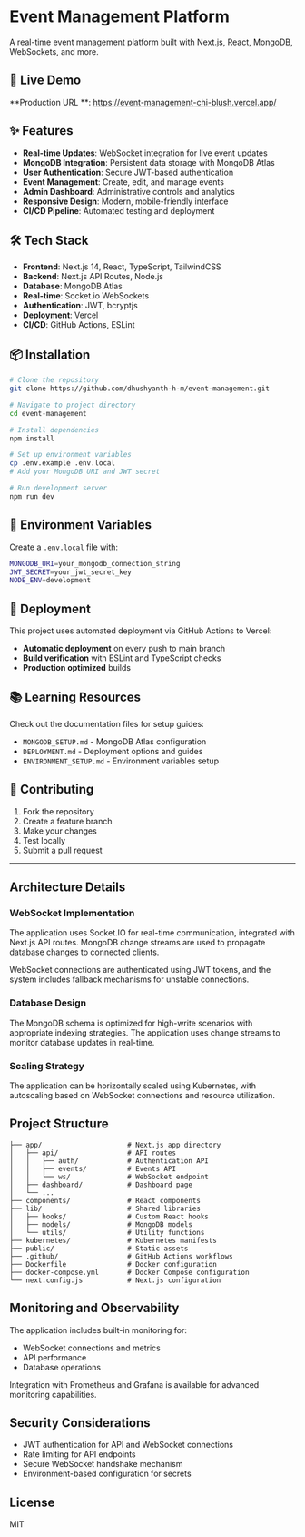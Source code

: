 # Event Management Platform

A real-time event management platform built with Next.js, React, MongoDB, WebSockets, and more.

## 🚀 Live Demo 

**Production URL **: https://event-management-chi-blush.vercel.app/

## ✨ Features

- **Real-time Updates**: WebSocket integration for live event updates
- **MongoDB Integration**: Persistent data storage with MongoDB Atlas
- **User Authentication**: Secure JWT-based authentication
- **Event Management**: Create, edit, and manage events
- **Admin Dashboard**: Administrative controls and analytics
- **Responsive Design**: Modern, mobile-friendly interface
- **CI/CD Pipeline**: Automated testing and deployment

## 🛠 Tech Stack

- **Frontend**: Next.js 14, React, TypeScript, TailwindCSS
- **Backend**: Next.js API Routes, Node.js
- **Database**: MongoDB Atlas
- **Real-time**: Socket.io WebSockets
- **Authentication**: JWT, bcryptjs
- **Deployment**: Vercel
- **CI/CD**: GitHub Actions, ESLint

## 📦 Installation

```bash
# Clone the repository
git clone https://github.com/dhushyanth-h-m/event-management.git

# Navigate to project directory
cd event-management

# Install dependencies
npm install

# Set up environment variables
cp .env.example .env.local
# Add your MongoDB URI and JWT secret

# Run development server
npm run dev
```

## 🔧 Environment Variables

Create a `.env.local` file with:

```bash
MONGODB_URI=your_mongodb_connection_string
JWT_SECRET=your_jwt_secret_key
NODE_ENV=development
```

## 🚀 Deployment

This project uses automated deployment via GitHub Actions to Vercel:

- **Automatic deployment** on every push to main branch
- **Build verification** with ESLint and TypeScript checks
- **Production optimized** builds

## 📚 Learning Resources

Check out the documentation files for setup guides:
- `MONGODB_SETUP.md` - MongoDB Atlas configuration
- `DEPLOYMENT.md` - Deployment options and guides
- `ENVIRONMENT_SETUP.md` - Environment variables setup

## 🤝 Contributing

1. Fork the repository
2. Create a feature branch
3. Make your changes
4. Test locally
5. Submit a pull request

---

## Architecture Details

### WebSocket Implementation

The application uses Socket.IO for real-time communication, integrated with Next.js API routes. MongoDB change streams are used to propagate database changes to connected clients.

WebSocket connections are authenticated using JWT tokens, and the system includes fallback mechanisms for unstable connections.

### Database Design

The MongoDB schema is optimized for high-write scenarios with appropriate indexing strategies. The application uses change streams to monitor database updates in real-time.

### Scaling Strategy

The application can be horizontally scaled using Kubernetes, with autoscaling based on WebSocket connections and resource utilization.

## Project Structure

```
├── app/                     # Next.js app directory
│   ├── api/                 # API routes
│   │   ├── auth/            # Authentication API
│   │   ├── events/          # Events API
│   │   └── ws/              # WebSocket endpoint
│   ├── dashboard/           # Dashboard page
│   └── ...
├── components/              # React components
├── lib/                     # Shared libraries
│   ├── hooks/               # Custom React hooks
│   ├── models/              # MongoDB models
│   └── utils/               # Utility functions
├── kubernetes/              # Kubernetes manifests
├── public/                  # Static assets
├── .github/                 # GitHub Actions workflows
├── Dockerfile               # Docker configuration
├── docker-compose.yml       # Docker Compose configuration
└── next.config.js           # Next.js configuration
```

## Monitoring and Observability

The application includes built-in monitoring for:

- WebSocket connections and metrics
- API performance
- Database operations

Integration with Prometheus and Grafana is available for advanced monitoring capabilities.

## Security Considerations

- JWT authentication for API and WebSocket connections
- Rate limiting for API endpoints
- Secure WebSocket handshake mechanism
- Environment-based configuration for secrets

## License

MIT 